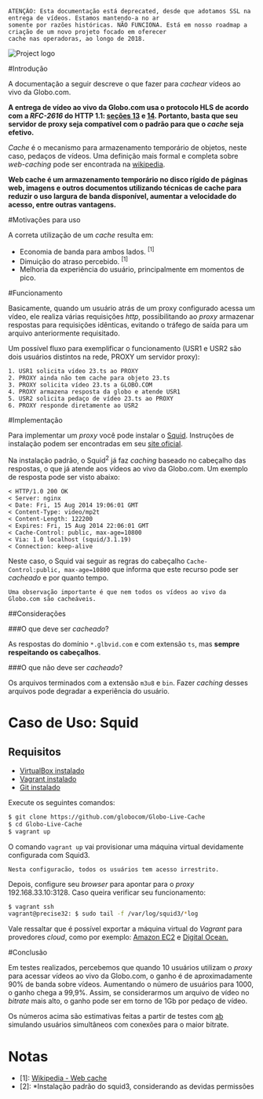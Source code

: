 ```
ATENÇÃO: Esta documentação está deprecated, desde que adotamos SSL na entrega de vídeos. Estamos mantendo-a no ar 
somente por razões históricas. NÃO FUNCIONA. Está em nosso roadmap a criação de um novo projeto focado em oferecer
cache nas operadoras, ao longo de 2018.
```

![Project logo](https://raw.githubusercontent.com/globocom/Globo-Live-Cache/master/logo.png)

#Introdução

A documentação a seguir descreve o que fazer para _cachear_ vídeos ao vivo da Globo.com.

__A entrega de vídeo ao vivo da Globo.com usa o protocolo HLS de acordo com a *RFC-2616* do HTTP 1.1:
 [seções 13](http://www.w3.org/Protocols/rfc2616/rfc2616-sec13.html) e
 [14](http://www.w3.org/Protocols/rfc2616/rfc2616-sec14.html#sec14.9). Portanto, basta que seu servidor de proxy seja compatível com o padrão para que o _cache_ seja efetivo.__

_Cache_ é o mecanismo para armazenamento temporário de objetos, neste caso, pedaços de vídeos. Uma definição mais formal e completa sobre _web-caching_ pode ser encontrada na [wikipedia](http://pt.wikipedia.org/wiki/Web_cache).

__Web cache é um armazenamento temporário no disco rígido de páginas web, imagens e outros documentos utilizando técnicas de cache para reduzir o uso largura de banda disponível, aumentar a velocidade do acesso, entre outras vantagens.__

#Motivações para uso

A correta utilização de um _cache_ resulta em:

  - Economia de banda para ambos lados. <sup>[1]</sup>
  - Dimuição do atraso percebido. <sup>[1]</sup>
  - Melhoria da experiência do usuário, principalmente em momentos de pico.

#Funcionamento

Basicamente, quando um usuário atrás de um proxy configurado acessa um vídeo, ele realiza várias requisições _http_, possibilitando ao _proxy_ armazenar respostas para requisições idênticas, evitando o tráfego de saída para um arquivo anteriormente requisitado.

Um possível fluxo para exemplificar o funcionamento (USR1 e USR2 são dois usuários distintos na rede, PROXY um servidor proxy):
```
1. USR1 solicita vídeo 23.ts ao PROXY
2. PROXY ainda não tem cache para objeto 23.ts
3. PROXY solicita vídeo 23.ts a GLOBO.COM
4. PROXY armazena resposta da globo e atende USR1
5. USR2 solicita pedaço de vídeo 23.ts ao PROXY
6. PROXY responde diretamente ao USR2
```

#Implementação

Para implementar um _proxy_ você pode instalar o [Squid](http://www.squid-cache.org/). Instruções de instalação podem ser encontradas em seu [site oficial](http://wiki.squid-cache.org/SquidFaq/InstallingSquid).

Na instalação padrão, o Squid<sup>2</sup> já faz _caching_ baseado no cabeçalho das respostas, o que já atende aos vídeos ao vivo da Globo.com. Um exemplo de resposta pode ser visto abaixo:

```
< HTTP/1.0 200 OK
< Server: nginx
< Date: Fri, 15 Aug 2014 19:06:01 GMT
< Content-Type: video/mp2t
< Content-Length: 122200
< Expires: Fri, 15 Aug 2014 22:06:01 GMT
< Cache-Control: public, max-age=10800
< Via: 1.0 localhost (squid/3.1.19)
< Connection: keep-alive
```

Neste caso, o Squid vai seguir as regras do cabeçalho `Cache-Control:public, max-age=10800` que informa que este recurso pode ser _cacheado_ e por quanto tempo.

```
Uma observação importante é que nem todos os vídeos ao vivo da Globo.com são cacheáveis.
```

##Considerações

###O que deve ser _cacheado_?

As respostas do domínio `*.glbvid.com` e com extensão `ts`, mas **sempre respeitando os cabeçalhos**.

###O que não deve ser _cacheado_?

Os arquivos terminados com a extensão `m3u8` e `bin`. Fazer _caching_ desses arquivos pode degradar a experiência do usuário.

# Caso de Uso: Squid

## Requisitos
- [VirtualBox instalado](https://www.virtualbox.org/wiki/Downloads)
- [Vagrant instalado](http://www.vagrantup.com/downloads.html)
- [Git instalado](http://git-scm.com/downloads)

Execute os seguintes comandos:

```bash
$ git clone https://github.com/globocom/Globo-Live-Cache
$ cd Globo-Live-Cache
$ vagrant up
```

O comando `vagrant up` vai provisionar uma máquina virtual devidamente configurada com Squid3.

```
Nesta configuracão, todos os usuários tem acesso irrestrito.
```

Depois, configure seu _browser_ para apontar para o _proxy_ 192.168.33.10:3128. Caso queira verificar seu funcionamento:

```bash
$ vagrant ssh
vagrant@precise32: $ sudo tail -f /var/log/squid3/*log
```

Vale ressaltar que é possível exportar a máquina virtual do _Vagrant_ para provedores _cloud_, como por exemplo: [Amazon EC2](http://www.iheavy.com/2014/01/16/how-to-deploy-on-amazon-ec2-with-vagrant/) e [Digital Ocean.](https://www.digitalocean.com/community/tutorials/how-to-use-digitalocean-as-your-provider-in-vagrant-on-an-ubuntu-12-10-vps)

#Conclusão

Em testes realizados, percebemos que quando 10 usuários utilizam o _proxy_ para acessar vídeos ao vivo da Globo.com, o ganho é de aproximadamente 90% de banda sobre vídeos. Aumentando o número de usuários para 1000, o ganho chega a 99,9%. Assim, se considerarmos um arquivo de vídeo no _bitrate_ mais alto, o ganho pode ser em torno de 1Gb por pedaço de vídeo.

Os números acima são estimativas feitas a partir de testes com [ab](http://httpd.apache.org/docs/2.2/programs/ab.html) simulando usuários simultâneos com conexões para o maior bitrate.

Notas
=========
- [1]: [Wikipedia - Web cache](http://en.wikipedia.org/wiki/Web_cache)
- [2]: *Instalação padrão do squid3, considerando as devidas permissões
